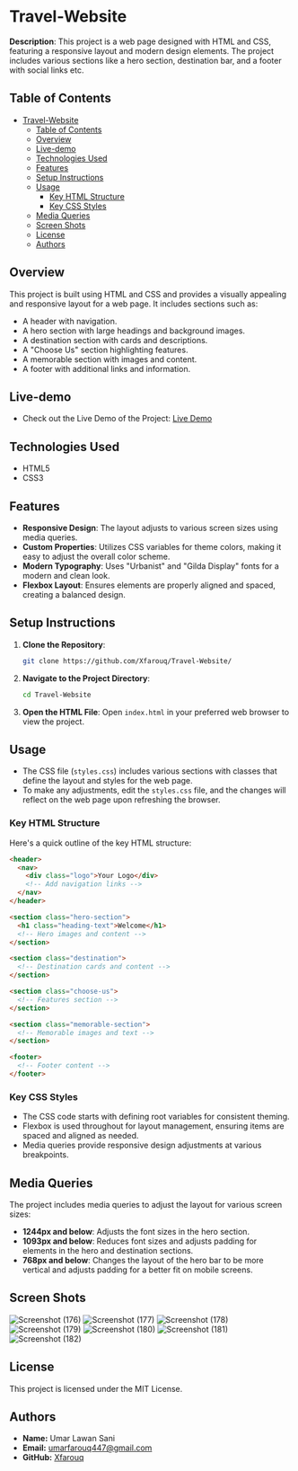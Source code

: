 # Travel-Website
**Description**: This project is a web page designed with HTML and CSS, featuring a responsive layout and modern design elements. The project includes various sections like a hero section, destination bar, and a footer with social links etc.

## Table of Contents

- [Travel-Website](#travel-website)
  - [Table of Contents](#table-of-contents)
  - [Overview](#overview)
  - [Live-demo](#live-demo)
  - [Technologies Used](#technologies-used)
  - [Features](#features)
  - [Setup Instructions](#setup-instructions)
  - [Usage](#usage)
    - [Key HTML Structure](#key-html-structure)
    - [Key CSS Styles](#key-css-styles)
  - [Media Queries](#media-queries)
  - [Screen Shots](#screen-shots)
  - [License](#license)
  - [Authors](#authors)

## Overview

This project is built using HTML and CSS and provides a visually appealing and responsive layout for a web page. It includes sections such as:

- A header with navigation.
- A hero section with large headings and background images.
- A destination section with cards and descriptions.
- A "Choose Us" section highlighting features.
- A memorable section with images and content.
- A footer with additional links and information.

## Live-demo

- Check out the Live Demo of the Project: [Live Demo](https://travel-website-8bku.onrender.com)

## Technologies Used

- HTML5
- CSS3

## Features

- **Responsive Design**: The layout adjusts to various screen sizes using media queries.
- **Custom Properties**: Utilizes CSS variables for theme colors, making it easy to adjust the overall color scheme.
- **Modern Typography**: Uses "Urbanist" and "Gilda Display" fonts for a modern and clean look.
- **Flexbox Layout**: Ensures elements are properly aligned and spaced, creating a balanced design.
  
## Setup Instructions

1. **Clone the Repository**:
   ```bash
   git clone https://github.com/Xfarouq/Travel-Website/
   ```
   
2. **Navigate to the Project Directory**:
   ```bash
   cd Travel-Website
   ```
   
3. **Open the HTML File**:
   Open `index.html` in your preferred web browser to view the project.

## Usage

- The CSS file (`styles.css`) includes various sections with classes that define the layout and styles for the web page.
- To make any adjustments, edit the `styles.css` file, and the changes will reflect on the web page upon refreshing the browser.

### Key HTML Structure

Here's a quick outline of the key HTML structure:
```html
<header>
  <nav>
    <div class="logo">Your Logo</div>
    <!-- Add navigation links -->
  </nav>
</header>

<section class="hero-section">
  <h1 class="heading-text">Welcome</h1>
  <!-- Hero images and content -->
</section>

<section class="destination">
  <!-- Destination cards and content -->
</section>

<section class="choose-us">
  <!-- Features section -->
</section>

<section class="memorable-section">
  <!-- Memorable images and text -->
</section>

<footer>
  <!-- Footer content -->
</footer>
```

### Key CSS Styles

- The CSS code starts with defining root variables for consistent theming.
- Flexbox is used throughout for layout management, ensuring items are spaced and aligned as needed.
- Media queries provide responsive design adjustments at various breakpoints.

## Media Queries

The project includes media queries to adjust the layout for various screen sizes:

- **1244px and below**: Adjusts the font sizes in the hero section.
- **1093px and below**: Reduces font sizes and adjusts padding for elements in the hero and destination sections.
- **768px and below**: Changes the layout of the hero bar to be more vertical and adjusts padding for a better fit on mobile screens.

## Screen Shots

![Screenshot (176)](https://github.com/user-attachments/assets/e65f9d1b-cd0f-4a98-ae28-96fb2ededd19)
![Screenshot (177)](https://github.com/user-attachments/assets/02988287-6eb4-45b8-bcd5-e0564daac13a)
![Screenshot (178)](https://github.com/user-attachments/assets/089a508d-6c2d-44e3-b665-654e19f9e3a9)
![Screenshot (179)](https://github.com/user-attachments/assets/28dc4507-bb19-4090-b797-b0e06d6073e6)
![Screenshot (180)](https://github.com/user-attachments/assets/e718eecc-b9af-4918-a272-93a19889566d)
![Screenshot (181)](https://github.com/user-attachments/assets/e6b4ffb7-6c31-4c16-acac-253a3218cfff)
![Screenshot (182)](https://github.com/user-attachments/assets/598e221b-0663-4dfc-83c6-7f8191d3006a)

## License

This project is licensed under the MIT License.

## Authors

- **Name:** Umar Lawan Sani
- **Email:** umarfarouq447@gmail.com
- **GitHub:** [Xfarouq](https://github.com/Xfarouq/)

